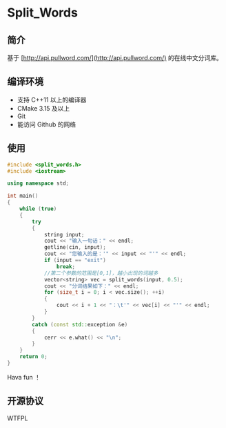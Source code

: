 # Split_Words

## 简介

基于 [http://api.pullword.com/](http://api.pullword.com/) 的在线中文分词库。

## 编译环境

* 支持 C++11 以上的编译器
* CMake 3.15 及以上
* Git
* 能访问 Github 的网络

## 使用

```cpp
#include <split_words.h>
#include <iostream>

using namespace std;

int main()
{
    while (true)
    {
        try
        {
            string input;
            cout << "输入一句话：" << endl;
            getline(cin, input);
            cout << "您输入的是：'" << input << "'" << endl;
            if (input == "exit")
                break;
            //第二个参数的范围是[0,1]，越小出现的词越多
            vector<string> vec = split_words(input, 0.5);
            cout << "分词结果如下：" << endl;
            for (size_t i = 0; i < vec.size(); ++i)
            {
                cout << i + 1 << "：\t'" << vec[i] << "'" << endl;
            }
        }
        catch (const std::exception &e)
        {
            cerr << e.what() << "\n";
        }
    }
    return 0;
}
```

Hava fun ！

## 开源协议

WTFPL
